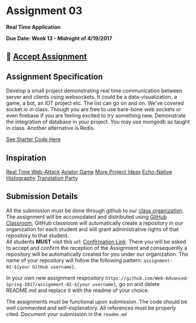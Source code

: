 # Assignment 03

**Real Time Application**

**Due Date: Week 13 - Midnight of 4/19/2017**

## :star2: [Accept Assignment](https://classroom.github.com/assignment-invitations/dcb3f86f9439ea9075db3735c731f697)

## Assignment Specification
Develop a small project demonstrating real time communication between server and clients using websockets. It could be a data-visualization, a game, a bot, an IOT project etc. The list can go on and on.
We've covered socket.io in class. Though you are free to use bare-bone web sockets or even firebase if you are feeling excited to try something new.
Demonstrate the integration of database in your project. You may use mongodb as taught in class. Another alternative is Redis. 

[See Starter Code Here](https://github.com/Web-Advanced-Spring-2017/wiki/tree/master/starter-code)

## Inspiration
[Real Time Web-Attack](http://map.norsecorp.com/#/)
[Aviator Game](https://tympanus.net/codrops/2016/04/26/the-aviator-animating-basic-3d-scene-threejs/)
[More Project Ideas](http://buriedinfo.com/socket-io-projects/)
[Echo-Native](https://devpost.com/software/echo-native)
[Histography](http://www.histography.io/)
[Translation Party](http://www.translationparty.com)

## Submission Details
All the submission must be done through github to our [class organization](https://github.com/Web-Advanced-Spring-2017). The assignment will be accomodated and distributed using [GitHub Classroom](https://classroom.github.com/). GitHub classroom will automatically create a repository in our organization for each student and will grant administrative rights of that repository to that student.    
All students **MUST** visit this url: [Confirmation Link](https://classroom.github.com/assignment-invitations/dcb3f86f9439ea9075db3735c731f697). There you will be asked to accept and confirm the reception of the Assignment and consequently a repository will be automatically created for you under our organization. The name of your repository will follow the following pattern: `assignment-02-${your GitHub username}`.

In your own new assignment respository `https://github.com/Web-Advanced-Spring-2017/assignment-02-${your username}`, go on and delete README.md and replace it with the readme of your choice.    

The assignments must be functional upon submission. The code should be well commented and self-explanatory. All references must be properly cited. Document your submission in the `readme.md`